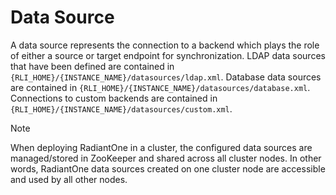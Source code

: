 # Data Source

A data source represents the connection to a backend which plays the role of either a source or target endpoint for synchronization. LDAP data sources that have been defined are contained in `{RLI_HOME}/{INSTANCE_NAME}/datasources/ldap.xml`. Database data sources are contained in `{RLI_HOME}/{INSTANCE_NAME}/datasources/database.xml`. Connections to custom backends are contained in `{RLI_HOME}/{INSTANCE_NAME}/datasources/custom.xml`.

>[!note]
>When deploying RadiantOne in a cluster, the configured data sources are managed/stored in ZooKeeper and shared across all cluster nodes. In other words, RadiantOne data sources created on one cluster node are accessible and used by all other nodes.
